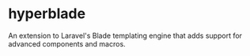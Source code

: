 # hyperblade
An extension to Laravel's Blade templating engine that adds support for advanced components and macros.
